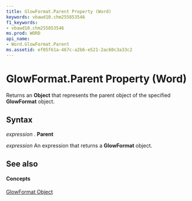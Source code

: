 ```yaml
---
title: GlowFormat.Parent Property (Word)
keywords: vbawd10.chm255853546
f1_keywords:
- vbawd10.chm255853546
ms.prod: WORD
api_name:
- Word.GlowFormat.Parent
ms.assetid: ef05f61a-467c-a2b6-e521-2ac60c3a33c2
---
```



# GlowFormat.Parent Property (Word)

Returns an  **Object** that represents the parent object of the specified **GlowFormat** object.


## Syntax

 _expression_ . **Parent**

 _expression_ An expression that returns a **GlowFormat** object.


## See also


#### Concepts


[GlowFormat Object](glowformat-object-word.md)

